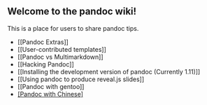 ## Welcome to the pandoc wiki!

This is a place for users to share pandoc tips.

- [[Pandoc Extras]]
- [[User-contributed templates]]
- [[Pandoc vs Multimarkdown]]
- [[Hacking Pandoc]]
- [[Installing the development version of pandoc (Currently 1.11)]]
- [[Using pandoc to produce reveal.js slides]]
- [[Pandoc with gentoo]]
- [[Pandoc with Chinese]](简体中文)